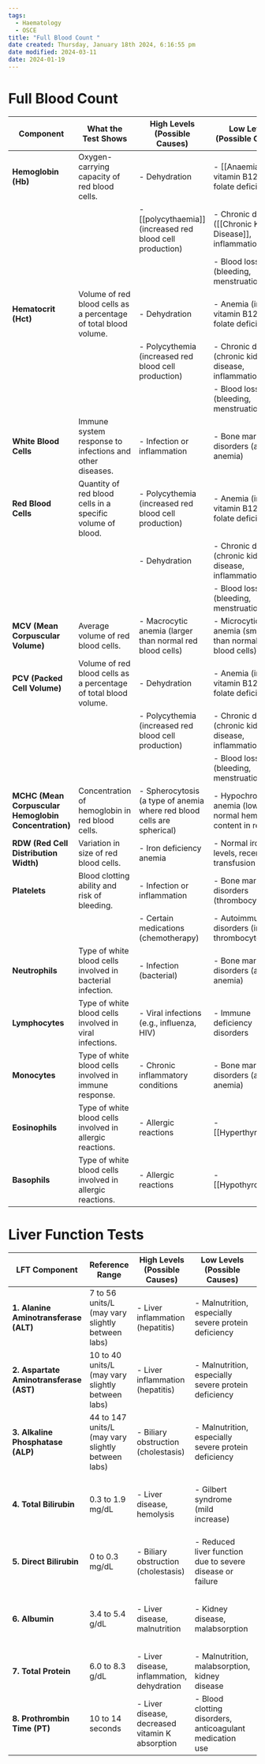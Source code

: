 ```yaml
---
tags:
  - Haematology
  - OSCE
title: "Full Blood Count "
date created: Thursday, January 18th 2024, 6:16:55 pm
date modified: 2024-03-11
date: 2024-01-19
---
```

# Full Blood Count 

| **Component** | **What the Test Shows** | **High Levels (Possible Causes)** | **Low Levels (Possible Causes)** |
| ---- | ---- | ---- | ---- |
| **Hemoglobin (Hb)** | Oxygen-carrying capacity of red blood cells. | - Dehydration | - [[Anaemia]] (iron, vitamin B12, or folate deficiency) |
|  |  | - [[polycythaemia]] (increased red blood cell production) | - Chronic diseases ([[Chronic Kidney Disease]], inflammation) |
|  |  |  | - Blood loss (bleeding, menstruation) |
| **Hematocrit (Hct)** | Volume of red blood cells as a percentage of total blood volume. | - Dehydration | - Anemia (iron, vitamin B12, or folate deficiency) |
|  |  | - Polycythemia (increased red blood cell production) | - Chronic diseases (chronic kidney disease, inflammation) |
|  |  |  | - Blood loss (bleeding, menstruation) |
| **White Blood Cells** | Immune system response to infections and other diseases. | - Infection or inflammation | - Bone marrow disorders (aplastic anemia) |
| **Red Blood Cells** | Quantity of red blood cells in a specific volume of blood. | - Polycythemia (increased red blood cell production) | - Anemia (iron, vitamin B12, or folate deficiency) |
|  |  | - Dehydration | - Chronic diseases (chronic kidney disease, inflammation) |
|  |  |  | - Blood loss (bleeding, menstruation) |
| **MCV (Mean Corpuscular Volume)** | Average volume of red blood cells. | - Macrocytic anemia (larger than normal red blood cells) | - Microcytic anemia (smaller than normal red blood cells) |
| **PCV (Packed Cell Volume)** | Volume of red blood cells as a percentage of total blood volume. | - Dehydration | - Anemia (iron, vitamin B12, or folate deficiency) |
|  |  | - Polycythemia (increased red blood cell production) | - Chronic diseases (chronic kidney disease, inflammation) |
|  |  |  | - Blood loss (bleeding, menstruation) |
| **MCHC (Mean Corpuscular Hemoglobin Concentration)** | Concentration of hemoglobin in red blood cells. | - Spherocytosis (a type of anemia where red blood cells are spherical) | - Hypochromic anemia (lower than normal hemoglobin content in red cells) |
| **RDW (Red Cell Distribution Width)** | Variation in size of red blood cells. | - Iron deficiency anemia | - Normal iron levels, recent blood transfusion |
| **Platelets** | Blood clotting ability and risk of bleeding. | - Infection or inflammation | - Bone marrow disorders (thrombocytopenia) |
|  |  | - Certain medications (chemotherapy) | - Autoimmune disorders (immune thrombocytopenia) |
| **Neutrophils** | Type of white blood cells involved in bacterial infection. | - Infection (bacterial) | - Bone marrow disorders (aplastic anemia) |
| **Lymphocytes** | Type of white blood cells involved in viral infections. | - Viral infections (e.g., influenza, HIV) | - Immune deficiency disorders |
| **Monocytes** | Type of white blood cells involved in immune response. | - Chronic inflammatory conditions | - Bone marrow disorders (aplastic anemia) |
| **Eosinophils** | Type of white blood cells involved in allergic reactions. | - Allergic reactions | - [[Hyperthyroidism]] |
| **Basophils** | Type of white blood cells involved in allergic reactions. | - Allergic reactions | - [[Hypothyroidism]] |



# Liver Function Tests

| **LFT Component** | **Reference Range** | **High Levels (Possible Causes)** | **Low Levels (Possible Causes)** | **What the Test Shows** |
| ---- | ---- | ---- | ---- | ---- |
| **1. Alanine Aminotransferase (ALT)** | 7 to 56 units/L (may vary slightly between labs) | - Liver inflammation (hepatitis) | - Malnutrition, especially severe protein deficiency | Indicates liver cell damage, particularly hepatocellular. |
| **2. Aspartate Aminotransferase (AST)** | 10 to 40 units/L (may vary slightly between labs) | - Liver inflammation (hepatitis) | - Malnutrition, especially severe protein deficiency | Indicates liver cell damage; not specific to the liver. |
| **3. Alkaline Phosphatase (ALP)** | 44 to 147 units/L (may vary slightly between labs) | - Biliary obstruction (cholestasis) | - Malnutrition, especially severe protein deficiency | Reflects liver or bone disease; additional tests help pinpoint. |
| **4. Total Bilirubin** | 0.3 to 1.9 mg/dL | - Liver disease, hemolysis | - Gilbert syndrome (mild increase) | Measures breakdown product of hemoglobin; assesses liver function. |
| **5. Direct Bilirubin** | 0 to 0.3 mg/dL | - Biliary obstruction (cholestasis) | - Reduced liver function due to severe disease or failure | Measures bilirubin that has been processed by the liver. |
| **6. Albumin** | 3.4 to 5.4 g/dL | - Liver disease, malnutrition | - Kidney disease, malabsorption | Measures protein produced by the liver; assesses liver function. |
| **7. Total Protein** | 6.0 to 8.3 g/dL | - Liver disease, inflammation, dehydration | - Malnutrition, malabsorption, kidney disease | Reflects overall protein levels in the blood. |
| **8. Prothrombin Time (PT)** | 10 to 14 seconds | - Liver disease, decreased vitamin K absorption | - Blood clotting disorders, anticoagulant medication use | Measures the time it takes for blood to clot. |
